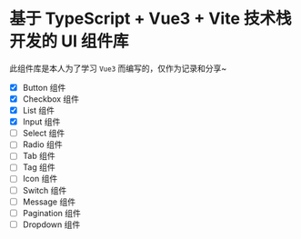 # 基于 TypeScript + Vue3 + Vite 技术栈开发的 UI 组件库

此组件库是本人为了学习 `Vue3` 而编写的，仅作为记录和分享~

- [X] Button 组件
- [X] Checkbox 组件
- [X] List 组件
- [X] Input 组件
- [ ] Select 组件
- [ ] Radio 组件
- [ ] Tab 组件
- [ ] Tag 组件
- [ ] Icon 组件
- [ ] Switch 组件
- [ ] Message 组件
- [ ] Pagination 组件
- [ ] Dropdown 组件
